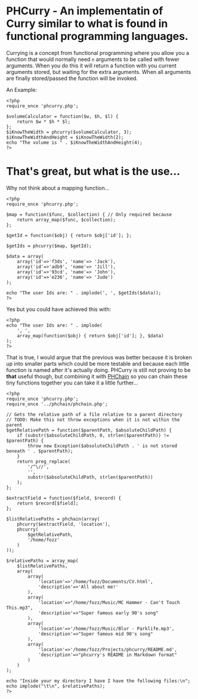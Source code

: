 # PHCurry - An implementatin of Curry similar to what is found in functional programming languages.

Currying is a concept from functional programming where you allow you a
function that would normally need `n` arguments to be called with fewer 
arguments. When you do this it will return a function with you current
arguments stored, but waiting for the extra arguments. When all arguments are
finally stored/passed the function will be invoked.

An Example:
    
    <?php
    require_once 'phcurry.php';
    
    $volumeCalculator = function($w, $h, $l) {
        return $w * $h * $l;
    };
    $iKnowTheWidth = phcurry($volumeCalculator, 3);
    $iKnowTheWidthAndHeight = $iKnowTheWidth(2);
    echo "The volume is " . $iKnowTheWidthAndHeight(4);
    ?>

# That's great, but what is the use...

Why not think about a mapping function...

    <?php
    require_once 'phcurry.php';
    
    $map = function($func, $collection) { // Only required because
        return array_map($func, $collection);
    };
    
    $getId = function($obj) { return $obj['id']; };
    
    $getIds = phcurry($map, $getId);
    
    $data = array(
        array('id'=>'f3ds', 'name'=> 'Jack'),
        array('id'=>'adb9', 'name'=> 'Jill'),
        array('id'=>'93cd', 'name'=> 'John'),
        array('id'=>'e236', 'name'=> 'Jude')
    );
    
    echo "The user Ids are: " . implode(', ', $getIds($data));
    ?>
    
Yes but you could have achieved this with:
    
    <?php 
    echo "The user Ids are: " . implode(
        ', ',
        array_map(function($obj) { return $obj['id']; }, $data)
    );
    ?>
    
That is true, I would argue that the previous was better because it is broken up into smaller parts which could be more testable and because each little function is named after it's actually doing. PHCurry is still not proving to be __that__ useful though, but combining it with [PHChain](../phchain) so you can chain these tiny functions together you can take it a little further...

    <?php
    require_once 'phcurry.php';
    require_once '../phchain/phchain.php';
    
    // Gets the relative path of a file relative to a parent directory
    // TODO: Make this not throw exceptions when it is not within the parent
    $getRelativePath = function($parentPath, $absoluteChildPath) {
        if (substr($absoluteChildPath, 0, strlen($parentPath)) != $parentPath) {
            throw new Exception($absoluteChildPath . ' is not stored beneath ' . $parentPath);
        }
        return preg_replace(
            '/^\//',
            '',
            substr($absoluteChildPath, strlen($parentPath))
        );
    };
    
    $extractField = function($field, $record) {
        return $record[$field];
    };
    
    $listRelativePaths = phchain(array(
        phcurry($extractField, 'location'),
        phcurry(
            $getRelativePath,
            '/home/fozz'
        )
    ));
    
    $relativePaths = array_map(
        $listRelativePaths,
        array(
            array(
                'location'=>'/home/fozz/Documents/CV.html',
                'description'=>'All about me!'
            ),
            array(
                'location'=>"/home/fozz/Music/MC Hammer - Can't Touch This.mp3",
                'description'=>"Super famous early 90's song"
            ),
            array(
                'location'=>'/home/fozz/Music/Blur - Parklife.mp3',
                'description'=>"Super famous mid 90's song"
            ),
            array(
                'location'=>'/home/fozz/Projects/phcurry/README.md',
                'description'=>"phcurry's README in Markdown format"
            )
        )
    );
    
    echo "Inside your my directory I have I have the following files:\n";
    echo implode("\t\n", $relativePaths);
    ?>
